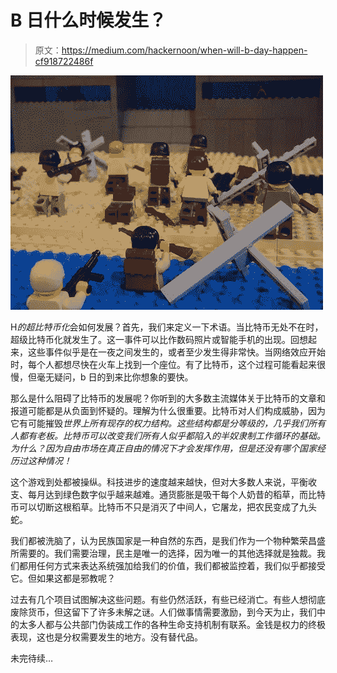 # B 日什么时候发生？

> 原文：<https://medium.com/hackernoon/when-will-b-day-happen-cf918722486f>

![](img/24277f88b0d0c66124852a22463b4d52.png)

H*的超比特币化*会如何发展？首先，我们来定义一下术语。当比特币无处不在时，超级比特币化就发生了。这一事件可以比作数码照片或智能手机的出现。回想起来，这些事件似乎是在一夜之间发生的，或者至少发生得非常快。当网络效应开始时，每个人都想尽快在火车上找到一个座位。有了比特币，这个过程可能看起来很慢，但毫无疑问，b 日的到来比你想象的要快。

那么是什么阻碍了比特币的发展呢？你听到的大多数主流媒体关于比特币的文章和报道可能都是从负面到怀疑的。理解为什么很重要。比特币对人们构成威胁，因为它有可能摧毁*世界上所有现存的权力结构。这些结构都是分等级的，几乎我们所有人都有老板。比特币可以改变我们所有人似乎都陷入的半奴隶制工作循环的基础。为什么？因为自由市场在真正自由的情况下才会发挥作用，但是还没有哪个国家经历过这种情况！*

这个游戏到处都被操纵。科技进步的速度越来越快，但对大多数人来说，平衡收支、每月达到绿色数字似乎越来越难。通货膨胀是吸干每个人奶昔的稻草，而比特币可以切断这根稻草。比特币不只是消灭了中间人，它屠龙，把农民变成了九头蛇。

我们都被洗脑了，认为民族国家是一种自然的东西，是我们作为一个物种繁荣昌盛所需要的。我们需要治理，民主是唯一的选择，因为唯一的其他选择就是独裁。我们都用任何方式来表达系统强加给我们的价值，我们都被监控着，我们似乎都接受它。但如果这都是邪教呢？

过去有几个项目试图解决这些问题。有些仍然活跃，有些已经消亡。有些人想彻底废除货币，但这留下了许多未解之谜。人们做事情需要激励，到今天为止，我们中的太多人都与公共部门伪装成工作的各种生命支持机制有联系。金钱是权力的终极表现，这也是分权需要发生的地方。没有替代品。

未完待续…